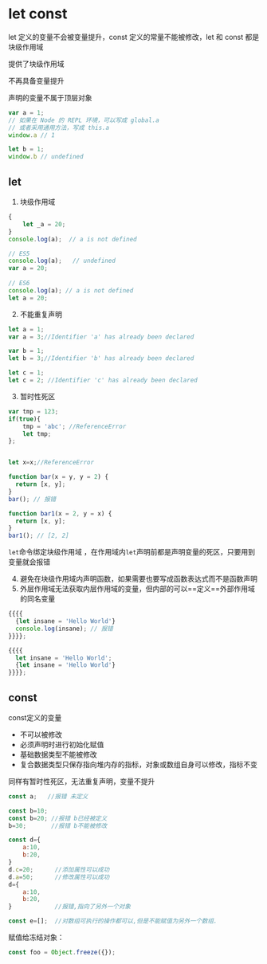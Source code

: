 # let const

let 定义的变量不会被变量提升，const 定义的常量不能被修改，let 和 const 都是块级作用域

提供了块级作用域

不再具备变量提升

声明的变量不属于顶层对象

```javascript
var a = 1;
// 如果在 Node 的 REPL 环境，可以写成 global.a
// 或者采用通用方法，写成 this.a
window.a // 1

let b = 1;
window.b // undefined
```

## let

1. 块级作用域

```JavaScript
{
    let _a = 20;
}
console.log(a);  // a is not defined

// ES5
console.log(a);   // undefined
var a = 20;
 
// ES6
console.log(a); // a is not defined
let a = 20;
```

2. 不能重复声明

```javascript
let a = 1; 
var a = 3;//Identifier 'a' has already been declared

var b = 1;
let b = 3;//Identifier 'b' has already been declared

let c = 1;
let c = 2; //Identifier 'c' has already been declared
```

3. 暂时性死区

```javascript
var tmp = 123;
if(true){
    tmp = 'abc'; //ReferenceError
    let tmp;
};


let x=x;//ReferenceError

function bar(x = y, y = 2) {
  return [x, y];
}
bar(); // 报错

function bar1(x = 2, y = x) {
  return [x, y];
}
bar1(); // [2, 2]
```

`let`命令绑定块级作用域 ，在作用域内`let`声明前都是声明变量的死区，只要用到变量就会报错

4. 避免在块级作用域内声明函数，如果需要也要写成函数表达式而不是函数声明
5. 外层作用域无法获取内层作用域的变量，但内部的可以==定义==外部作用域的同名变量

```javascript
{{{{
  {let insane = 'Hello World'}
  console.log(insane); // 报错
}}}};

{{{{
  let insane = 'Hello World';
  {let insane = 'Hello World'}
}}}};
```

## const

const定义的变量

+ 不可以被修改
+ 必须声明时进行初始化赋值
+ 基础数据类型不能被修改
+ 复合数据类型只保存指向堆内存的指标，对象或数组自身可以修改，指标不变

同样有暂时性死区，无法重复声明，变量不提升

```JavaScript
const a;   //报错 未定义

const b=10;
const b=20; //报错 b已经被定义
b=30;       //报错 b不能被修改

const d={
	a:10,
	b:20,
}
d.c=20;      //添加属性可以成功
d.a=50;      //修改属性可以成功
d={
	a:10,
	b:20,
}            //报错,指向了另外一个对象

const e=[];  //对数组可执行的操作都可以,但是不能赋值为另外一个数组.
```

赋值给冻结对象：

```javascript
const foo = Object.freeze({});
```

